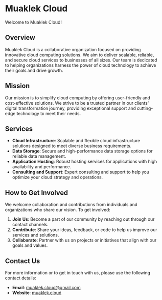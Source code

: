 # Muaklek Cloud

Welcome to Muaklek Cloud!

## Overview

Muaklek Cloud is a collaborative organization focused on providing innovative cloud computing solutions. We aim to deliver scalable, reliable, and secure cloud services to businesses of all sizes. Our team is dedicated to helping organizations harness the power of cloud technology to achieve their goals and drive growth.

## Mission

Our mission is to simplify cloud computing by offering user-friendly and cost-effective solutions. We strive to be a trusted partner in our clients' digital transformation journey, providing exceptional support and cutting-edge technology to meet their needs.

## Services

- **Cloud Infrastructure**: Scalable and flexible cloud infrastructure solutions designed to meet diverse business requirements.
- **Data Storage**: Secure and high-performance data storage options for reliable data management.
- **Application Hosting**: Robust hosting services for applications with high availability and performance.
- **Consulting and Support**: Expert consulting and support to help you optimize your cloud strategy and operations.

## How to Get Involved

We welcome collaboration and contributions from individuals and organizations who share our vision. To get involved:

1. **Join Us**: Become a part of our community by reaching out through our contact channels.
2. **Contribute**: Share your ideas, feedback, or code to help us improve our services and solutions.
3. **Collaborate**: Partner with us on projects or initiatives that align with our goals and values.

## Contact Us

For more information or to get in touch with us, please use the following contact details:

- **Email**: [muaklek.cloud@gmail.com](mailto:muaklek.cloud@gmail.com)
- **Website**: [muaklek.cloud](https://muaklek.cloud)
